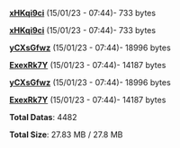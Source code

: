 [**xHKqi9ci**](/data/xHKqi9ci.txt) (15/01/23 - 07:44)- 733 bytes

[**xHKqi9ci**](/data/xHKqi9ci.txt) (15/01/23 - 07:44)- 733 bytes

[**yCXsGfwz**](/data/yCXsGfwz.txt) (15/01/23 - 07:44)- 18996 bytes

[**ExexRk7Y**](/data/ExexRk7Y.txt) (15/01/23 - 07:44)- 14187 bytes

[**yCXsGfwz**](/data/yCXsGfwz.txt) (15/01/23 - 07:44)- 18996 bytes

[**ExexRk7Y**](/data/ExexRk7Y.txt) (15/01/23 - 07:44)- 14187 bytes

**Total Datas**: 4482

**Total Size**: 27.83 MB / 27.8 MB